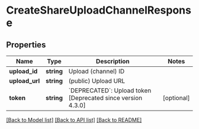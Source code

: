 # CreateShareUploadChannelResponse

## Properties
Name | Type | Description | Notes
------------ | ------------- | ------------- | -------------
**upload_id** | **string** | Upload (channel) ID | 
**upload_url** | **string** | (public) Upload URL | 
**token** | **string** | &#x60;DEPRECATED&#x60;: Upload token  [Deprecated since version 4.3.0] | [optional] 

[[Back to Model list]](../README.md#documentation-for-models) [[Back to API list]](../README.md#documentation-for-api-endpoints) [[Back to README]](../README.md)


